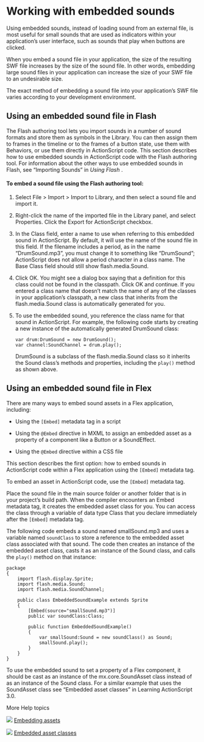 # Working with embedded sounds

<div>

Using embedded sounds, instead of loading sound from an external file, is most
useful for small sounds that are used as indicators within your application’s
user interface, such as sounds that play when buttons are clicked.

When you embed a sound file in your application, the size of the resulting SWF
file increases by the size of the sound file. In other words, embedding large
sound files in your application can increase the size of your SWF file to an
undesirable size.

The exact method of embedding a sound file into your application’s SWF file
varies according to your development environment.

</div>

<div>

## Using an embedded sound file in Flash

<div>

The Flash authoring tool lets you import sounds in a number of sound formats and
store them as symbols in the Library. You can then assign them to frames in the
timeline or to the frames of a button state, use them with Behaviors, or use
them directly in ActionScript code. This section describes how to use embedded
sounds in ActionScript code with the Flash authoring tool. For information about
the other ways to use embedded sounds in Flash, see “Importing Sounds” in _Using
Flash_ .

<div>

#### To embed a sound file using the Flash authoring tool:

1.  Select File \> Import \> Import to Library, and then select a sound file and
    import it.

2.  Right-click the name of the imported file in the Library panel, and select
    Properties. Click the Export for ActionScript checkbox.

3.  In the Class field, enter a name to use when referring to this embedded
    sound in ActionScript. By default, it will use the name of the sound file in
    this field. If the filename includes a period, as in the name
    “DrumSound.mp3”, you must change it to something like “DrumSound”;
    ActionScript does not allow a period character in a class name. The Base
    Class field should still show flash.media.Sound.

4.  Click OK. You might see a dialog box saying that a definition for this class
    could not be found in the classpath. Click OK and continue. If you entered a
    class name that doesn’t match the name of any of the classes in your
    application’s classpath, a new class that inherits from the
    flash.media.Sound class is automatically generated for you.

5.  To use the embedded sound, you reference the class name for that sound in
    ActionScript. For example, the following code starts by creating a new
    instance of the automatically generated DrumSound class:

        var drum:DrumSound = new DrumSound();
        var channel:SoundChannel = drum.play();

    DrumSound is a subclass of the flash.media.Sound class so it inherits the
    Sound class’s methods and properties, including the `play()` method as shown
    above.

</div>

</div>

</div>

<div>

## Using an embedded sound file in Flex

<div>

There are many ways to embed sound assets in a Flex application, including:

- Using the `[Embed]` metadata tag in a script

- Using the `@Embed` directive in MXML to assign an embedded asset as a property
  of a component like a Button or a SoundEffect.

- Using the `@Embed` directive within a CSS file

This section describes the first option: how to embed sounds in ActionScript
code within a Flex application using the `[Embed]` metadata tag.

To embed an asset in ActionScript code, use the `[Embed]` metadata tag.

Place the sound file in the main source folder or another folder that is in your
project’s build path. When the compiler encounters an Embed metadata tag, it
creates the embedded asset class for you. You can access the class through a
variable of data type Class that you declare immediately after the `[Embed]`
metadata tag.

The following code embeds a sound named smallSound.mp3 and uses a variable named
`soundClass` to store a reference to the embedded asset class associated with
that sound. The code then creates an instance of the embedded asset class, casts
it as an instance of the Sound class, and calls the `play()` method on that
instance:

    package
    {
    	import flash.display.Sprite;
    	import flash.media.Sound;
    	import flash.media.SoundChannel;

    	public class EmbeddedSoundExample extends Sprite
    	{
    		[Embed(source="smallSound.mp3")]
    		public var soundClass:Class;

    		public function EmbeddedSoundExample()
    		{
    			var smallSound:Sound = new soundClass() as Sound;
    			smallSound.play();
    		}
    	}
    }

To use the embedded sound to set a property of a Flex component, it should be
cast as an instance of the mx.core.SoundAsset class instead of as an instance of
the Sound class. For a similar example that uses the SoundAsset class see
“Embedded asset classes” in Learning ActionScript 3.0.

</div>

</div>

<div>

<div>

More Help topics

</div>

<div>

</div>

![](images/flexLinkIndicator.png)
[Embedding assets](http://help.adobe.com/en_US/Flex/4.0/UsingSDK/WS2db454920e96a9e51e63e3d11c0bf69084-7fce.html "http://help.adobe.com/en_US/Flex/4.0/UsingSDK/WS2db454920e96a9e51e63e3d11c0bf69084-7fce.html")

![](images/as3LinkIndicator.png)
[Embedded asset classes](http://help.adobe.com/en_US/as3/learn/WS5b3ccc516d4fbf351e63e3d118a9b90204-7f2e.html "http://help.adobe.com/en_US/as3/learn/WS5b3ccc516d4fbf351e63e3d118a9b90204-7f2e.html")

<div>

</div>

</div>
